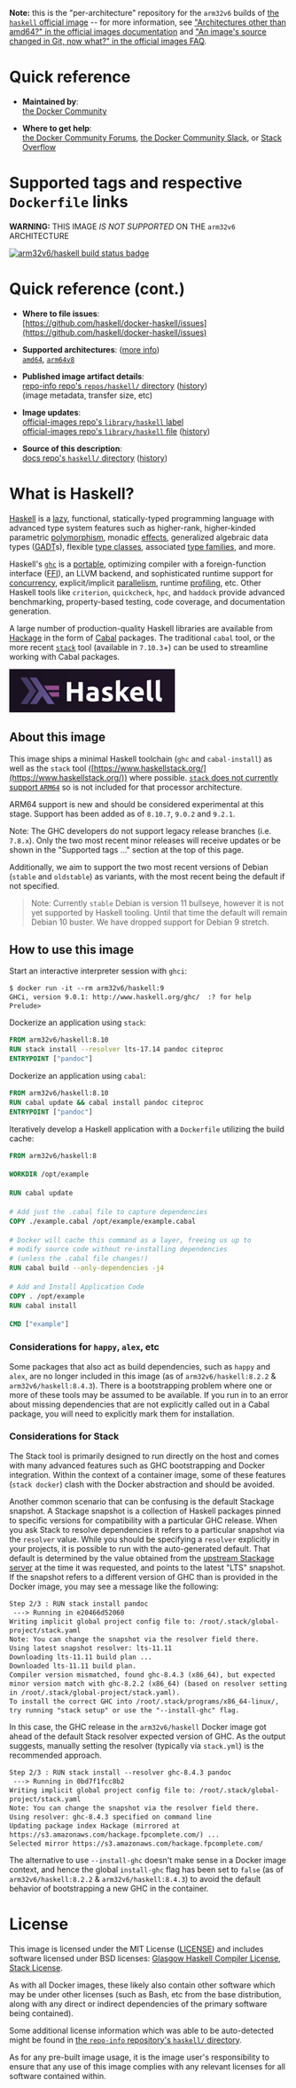 <!--

********************************************************************************

WARNING:

    DO NOT EDIT "haskell/README.md"

    IT IS AUTO-GENERATED

    (from the other files in "haskell/" combined with a set of templates)

********************************************************************************

-->

**Note:** this is the "per-architecture" repository for the `arm32v6` builds of [the `haskell` official image](https://hub.docker.com/_/haskell) -- for more information, see ["Architectures other than amd64?" in the official images documentation](https://github.com/docker-library/official-images#architectures-other-than-amd64) and ["An image's source changed in Git, now what?" in the official images FAQ](https://github.com/docker-library/faq#an-images-source-changed-in-git-now-what).

# Quick reference

-	**Maintained by**:  
	[the Docker Community](https://github.com/haskell/docker-haskell)

-	**Where to get help**:  
	[the Docker Community Forums](https://forums.docker.com/), [the Docker Community Slack](https://dockr.ly/slack), or [Stack Overflow](https://stackoverflow.com/search?tab=newest&q=docker)

# Supported tags and respective `Dockerfile` links

**WARNING:** THIS IMAGE *IS NOT SUPPORTED* ON THE `arm32v6` ARCHITECTURE

[![arm32v6/haskell build status badge](https://img.shields.io/jenkins/s/https/doi-janky.infosiftr.net/job/multiarch/job/arm32v6/job/haskell.svg?label=arm32v6/haskell%20%20build%20job)](https://doi-janky.infosiftr.net/job/multiarch/job/arm32v6/job/haskell/)

# Quick reference (cont.)

-	**Where to file issues**:  
	[https://github.com/haskell/docker-haskell/issues](https://github.com/haskell/docker-haskell/issues)

-	**Supported architectures**: ([more info](https://github.com/docker-library/official-images#architectures-other-than-amd64))  
	[`amd64`](https://hub.docker.com/r/amd64/haskell/), [`arm64v8`](https://hub.docker.com/r/arm64v8/haskell/)

-	**Published image artifact details**:  
	[repo-info repo's `repos/haskell/` directory](https://github.com/docker-library/repo-info/blob/master/repos/haskell) ([history](https://github.com/docker-library/repo-info/commits/master/repos/haskell))  
	(image metadata, transfer size, etc)

-	**Image updates**:  
	[official-images repo's `library/haskell` label](https://github.com/docker-library/official-images/issues?q=label%3Alibrary%2Fhaskell)  
	[official-images repo's `library/haskell` file](https://github.com/docker-library/official-images/blob/master/library/haskell) ([history](https://github.com/docker-library/official-images/commits/master/library/haskell))

-	**Source of this description**:  
	[docs repo's `haskell/` directory](https://github.com/docker-library/docs/tree/master/haskell) ([history](https://github.com/docker-library/docs/commits/master/haskell))

# What is Haskell?

[Haskell](http://www.haskell.org) is a [lazy](http://en.wikibooks.org/wiki/Haskell/Laziness), functional, statically-typed programming language with advanced type system features such as higher-rank, higher-kinded parametric [polymorphism](http://en.wikibooks.org/wiki/Haskell/Polymorphism), monadic [effects](http://en.wikibooks.org/wiki/Haskell/Understanding_monads/IO), generalized algebraic data types ([GADT](http://en.wikibooks.org/wiki/Haskell/GADT)s), flexible [type classes](http://en.wikibooks.org/wiki/Haskell/Advanced_type_classes), associated [type families](http://en.wikipedia.org/wiki/Type_family), and more.

Haskell's [`ghc`](http://www.haskell.org/ghc) is a [portable](https://gitlab.haskell.org/ghc/ghc/-/wikis/platforms), optimizing compiler with a foreign-function interface ([FFI](http://en.wikibooks.org/wiki/Haskell/FFI)), an LLVM backend, and sophisticated runtime support for [concurrency](http://en.wikibooks.org/wiki/Haskell/Concurrency), explicit/implicit [parallelism](https://simonmar.github.io/pages/pcph.html), runtime [profiling](http://www.haskell.org/haskellwiki/ThreadScope), etc. Other Haskell tools like `criterion`, `quickcheck`, `hpc`, and `haddock` provide advanced benchmarking, property-based testing, code coverage, and documentation generation.

A large number of production-quality Haskell libraries are available from [Hackage](https://hackage.haskell.org) in the form of [Cabal](https://www.haskell.org/cabal/) packages. The traditional `cabal` tool, or the more recent [`stack`](http://docs.haskellstack.org/en/stable/README.html) tool (available in `7.10.3`+) can be used to streamline working with Cabal packages.

![logo](https://raw.githubusercontent.com/docker-library/docs/53e03448d5c2c33124ce24609f6179ddc94873f4/haskell/logo.png)

## About this image

This image ships a minimal Haskell toolchain (`ghc` and `cabal-install`) as well as the `stack` tool ([https://www.haskellstack.org/](https://www.haskellstack.org/)) where possible. [`stack` does not currently support `ARM64`](https://github.com/commercialhaskell/stack/issues/2103) so is not included for that processor architecture.

ARM64 support is new and should be considered experimental at this stage. Support has been added as of `8.10.7`, `9.0.2` and `9.2.1`.

Note: The GHC developers do not support legacy release branches (i.e. `7.8.x`). Only the two most recent minor releases will receive updates or be shown in the "Supported tags ..." section at the top of this page.

Additionally, we aim to support the two most recent versions of Debian (`stable` and `oldstable`) as variants, with the most recent being the default if not specified.

> Note: Currently `stable` Debian is version 11 bullseye, however it is not yet supported by Haskell tooling. Until that time the default will remain Debian 10 buster. We have dropped support for Debian 9 stretch.

## How to use this image

Start an interactive interpreter session with `ghci`:

```console
$ docker run -it --rm arm32v6/haskell:9
GHCi, version 9.0.1: http://www.haskell.org/ghc/  :? for help
Prelude>
```

Dockerize an application using `stack`:

```dockerfile
FROM arm32v6/haskell:8.10
RUN stack install --resolver lts-17.14 pandoc citeproc
ENTRYPOINT ["pandoc"]
```

Dockerize an application using `cabal`:

```dockerfile
FROM arm32v6/haskell:8.10
RUN cabal update && cabal install pandoc citeproc
ENTRYPOINT ["pandoc"]
```

Iteratively develop a Haskell application with a `Dockerfile` utilizing the build cache:

```dockerfile
FROM arm32v6/haskell:8

WORKDIR /opt/example

RUN cabal update

# Add just the .cabal file to capture dependencies
COPY ./example.cabal /opt/example/example.cabal

# Docker will cache this command as a layer, freeing us up to
# modify source code without re-installing dependencies
# (unless the .cabal file changes!)
RUN cabal build --only-dependencies -j4

# Add and Install Application Code
COPY . /opt/example
RUN cabal install

CMD ["example"]
```

### Considerations for `happy`, `alex`, etc

Some packages that also act as build dependencies, such as `happy` and `alex`, are no longer included in this image (as of `arm32v6/haskell:8.2.2` & `arm32v6/haskell:8.4.3`). There is a bootstrapping problem where one or more of these tools may be assumed to be available. If you run in to an error about missing dependencies that are not explicitly called out in a Cabal package, you will need to explicitly mark them for installation.

### Considerations for Stack

The Stack tool is primarily designed to run directly on the host and comes with many advanced features such as GHC bootstrapping and Docker integration. Within the context of a container image, some of these features (`stack docker`) clash with the Docker abstraction and should be avoided.

Another common scenario that can be confusing is the default Stackage snapshot. A Stackage snapshot is a collection of Haskell packages pinned to specific versions for compatibility with a particular GHC release. When you ask Stack to resolve dependencies it refers to a particular snapshot via the `resolver` value. While you should be specifying a `resolver` explicitly in your projects, it is possible to run with the auto-generated default. That default is determined by the value obtained from the [upstream Stackage server](https://www.stackage.org/) at the time it was requested, and points to the latest "LTS" snapshot. If the snapshot refers to a different version of GHC than is provided in the Docker image, you may see a message like the following:

```console
Step 2/3 : RUN stack install pandoc
 ---> Running in e20466d52060
Writing implicit global project config file to: /root/.stack/global-project/stack.yaml
Note: You can change the snapshot via the resolver field there.
Using latest snapshot resolver: lts-11.11
Downloading lts-11.11 build plan ...
Downloaded lts-11.11 build plan.
Compiler version mismatched, found ghc-8.4.3 (x86_64), but expected minor version match with ghc-8.2.2 (x86_64) (based on resolver setting in /root/.stack/global-project/stack.yaml).
To install the correct GHC into /root/.stack/programs/x86_64-linux/, try running "stack setup" or use the "--install-ghc" flag.
```

In this case, the GHC release in the `arm32v6/haskell` Docker image got ahead of the default Stack resolver expected version of GHC. As the output suggests, manually setting the resolver (typically via `stack.yml`) is the recommended approach.

```console
Step 2/3 : RUN stack install --resolver ghc-8.4.3 pandoc
 ---> Running in 0bd7f1fcc8b2
Writing implicit global project config file to: /root/.stack/global-project/stack.yaml
Note: You can change the snapshot via the resolver field there.
Using resolver: ghc-8.4.3 specified on command line
Updating package index Hackage (mirrored at https://s3.amazonaws.com/hackage.fpcomplete.com/) ...
Selected mirror https://s3.amazonaws.com/hackage.fpcomplete.com/
```

The alternative to use `--install-ghc` doesn't make sense in a Docker image context, and hence the global `install-ghc` flag has been set to `false` (as of `arm32v6/haskell:8.2.2` & `arm32v6/haskell:8.4.3`) to avoid the default behavior of bootstrapping a new GHC in the container.

# License

This image is licensed under the MIT License ([LICENSE](https://github.com/haskell/docker-haskell/blob/master/LICENSE)) and includes software licensed under BSD licenses: [Glasgow Haskell Compiler License](https://www.haskell.org/ghc/license), [Stack License](https://github.com/commercialhaskell/stack/blob/master/LICENSE).

As with all Docker images, these likely also contain other software which may be under other licenses (such as Bash, etc from the base distribution, along with any direct or indirect dependencies of the primary software being contained).

Some additional license information which was able to be auto-detected might be found in [the `repo-info` repository's `haskell/` directory](https://github.com/docker-library/repo-info/tree/master/repos/haskell).

As for any pre-built image usage, it is the image user's responsibility to ensure that any use of this image complies with any relevant licenses for all software contained within.

